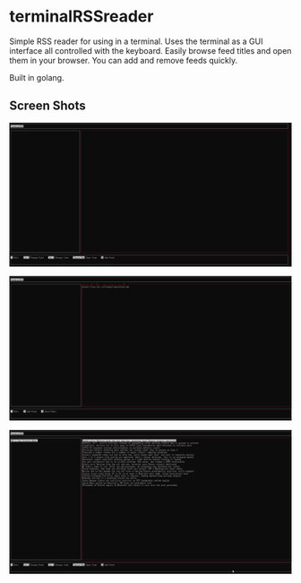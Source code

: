 # terminalRSSreader
Simple RSS reader for using in a terminal. Uses the terminal as a GUI interface all controlled with the keyboard. Easily browse feed titles and open them in your browser. You can add and remove feeds quickly.

Built in golang.

## Screen Shots

![Blank](/assets/blank.png)

![Blank](/assets/addfeed.png)

![Blank](/assets/filled.png)